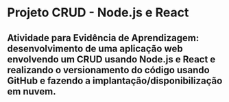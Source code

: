 <h1>Projeto CRUD - Node.js e React</h1>
<h2>
<b>Atividade para Evidência de Aprendizagem:</b> desenvolvimento de uma aplicação web envolvendo um CRUD usando Node.js e React e realizando o versionamento do código usando GitHub e fazendo a implantação/disponibilização em nuvem.
</h2>